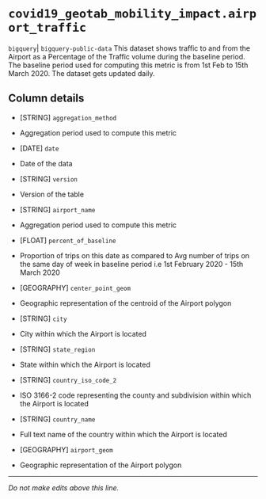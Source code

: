 # `covid19_geotab_mobility_impact.airport_traffic`
`bigquery`| `bigquery-public-data`
This dataset shows traffic to and from the Airport as a Percentage of the Traffic volume during the baseline period. The baseline period used for computing this metric is from 1st Feb to 15th March 2020. The dataset gets updated daily.

## Column details
* [STRING]    `aggregation_method`
 - Aggregation period used to compute this metric
* [DATE]      `date`
 - Date of the data
* [STRING]    `version`
 - Version of the table
* [STRING]    `airport_name`
 - Aggregation period used to compute this metric
* [FLOAT]     `percent_of_baseline`
 - Proportion of trips on this date as compared to Avg number of trips on the same day of week in baseline period i.e 1st February 2020 - 15th March 2020
* [GEOGRAPHY] `center_point_geom`
 - Geographic representation of the centroid of the Airport polygon
* [STRING]    `city`
 - City within which the Airport is located
* [STRING]    `state_region`
 - State within which the Airport is located
* [STRING]    `country_iso_code_2`
 - ISO 3166-2 code representing the county and subdivision within which the Airport is located
* [STRING]    `country_name`
 - Full text name of the country within which the Airport is located
* [GEOGRAPHY] `airport_geom`
 - Geographic representation of the Airport polygon

-------------------------------------------------------------------------------
*Do not make edits above this line.*
